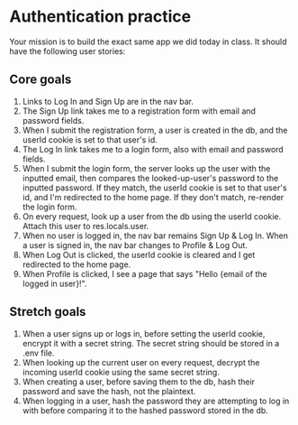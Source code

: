 # Authentication practice
Your mission is to build the exact same app we did today in class. It should have the following user stories:

## Core goals
1. Links to Log In and Sign Up are in the nav bar.
1. The Sign Up link takes me to a registration form with email and password fields.
1. When I submit the registration form, a user is created in the db, and the userId cookie is set to that user's id.
1. The Log In link takes me to a login form, also with email and password fields.
1. When I submit the login form, the server looks up the user with the inputted email, then compares the looked-up-user's password to the inputted password. If they match, the userId cookie is set to that user's id, and I'm redirected to the home page. If they don't match, re-render the login form.
1. On every request, look up a user from the db using the userId cookie. Attach this user to res.locals.user.
1. When no user is logged in, the nav bar remains Sign Up & Log In. When a user is signed in, the nav bar changes to Profile & Log Out.
1. When Log Out is clicked, the userId cookie is cleared and I get redirected to the home page.
1. When Profile is clicked, I see a page that says "Hello {email of the logged in user}!".

## Stretch goals
1. When a user signs up or logs in, before setting the userId cookie, encrypt it with a secret string. The secret string should be stored in a .env file.
1. When looking up the current user on every request, decrypt the incoming userId cookie using the same secret string.
1. When creating a user, before saving them to the db, hash their password and save the hash, not the plaintext.
1. When logging in a user, hash the password they are attempting to log in with before comparing it to the hashed password stored in the db.